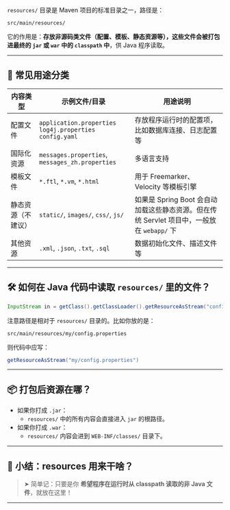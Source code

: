 `resources/` 目录是 Maven 项目的标准目录之一，路径是：

```
src/main/resources/
```

它的作用是：**存放非源码类文件（配置、模板、静态资源等），这些文件会被打包进最终的 `jar` 或 `war` 中的 `classpath` 中**，供 Java 程序读取。

---

## 📂 常见用途分类

| 内容类型         | 示例文件/目录           | 用途说明 |
|------------------|--------------------------|----------|
| 配置文件         | `application.properties`<br>`log4j.properties`<br>`config.yaml` | 存放程序运行时的配置项，比如数据库连接、日志配置等 |
| 国际化资源       | `messages.properties`, `messages_zh.properties` | 多语言支持 |
| 模板文件         | `*.ftl`, `*.vm`, `*.html` | 用于 Freemarker、Velocity 等模板引擎 |
| 静态资源（不建议） | `static/`, `images/`, `css/`, `js/` | 如果是 Spring Boot 会自动加载这些静态资源。但在传统 Servlet 项目中，一般放在 `webapp/` 下 |
| 其他资源         | `.xml`, `.json`, `.txt`, `.sql` | 数据初始化文件、描述文件等 |

---

## 🛠️ 如何在 Java 代码中读取 `resources/` 里的文件？

```java
InputStream in = getClass().getClassLoader().getResourceAsStream("config.properties");
```

注意路径是相对于 `resources/` 目录的。比如你放的是：

```
src/main/resources/my/config.properties
```

则代码中应写：

```java
getResourceAsStream("my/config.properties")
```

---

## 📦 打包后资源在哪？

- 如果你打成 `.jar`：
  - `resources/` 中的所有内容会直接进入 `jar` 的根路径。
- 如果你打成 `.war`：
  - `resources/` 内容会进到 `WEB-INF/classes/` 目录下。

---

## 📁 小结：resources 用来干啥？

> ➤ 简单记：只要是你 **希望程序在运行时从 classpath 读取的非 Java 文件**，就放在这里！

---
